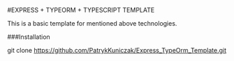 #EXPRESS + TYPEORM + TYPESCRIPT TEMPLATE

This is a basic template for mentioned above technologies.

###Installation

git clone https://github.com/PatrykKuniczak/Express_TypeOrm_Template.git